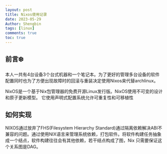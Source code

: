 ```yaml
---
layout: post
title: Nixos使用记录 
date: 2023-05-29
Author: Shengbin 
tags: [linux]
comments: true
toc: true
---
```


## 前言❄️


本人一共有4台设备3个台式机器和一个笔记本。为了更好的管理多台设备的软件配置同时也为了方便出现故障时的回滚与重装决定使用Nixos来代替archlinux。

NixOS是一个基于Nix包管理器的免费开源Linux发行版。NixOS使用不可变的设计和原子更新模型。 它使用声明式配置系统允许可重复性和可移植性

## 如何实现

NIXOS通过放弃了FHS(Filesystem Hierarchy Standard)通过隔离依赖解决ABI不兼容的问题。通过使用NIX语言来管理系统依赖，打包软件。将软件构建任务抽象成一个结点，软件构建往往会有其他依赖，若干结点构成了图，Nix 只需要保证这个关系图是DAG。



